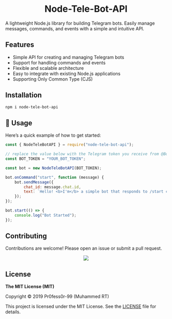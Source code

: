 <h1 align="center">Node-Tele-Bot-API</h1>

A lightweight Node.js library for building Telegram bots. Easily manage messages, commands, and events with a simple and intuitive API.

## Features

- Simple API for creating and managing Telegram bots
- Support for handling commands and events
- Flexible and scalable architecture
- Easy to integrate with existing Node.js applications
- Supporting Only Common Type (CJS)

## Installation

```sh
npm i node-tele-bot-api
```

## 🚀 Usage

Here’s a quick example of how to get started:

```js
const { NodeTeleBotAPI } = require("node-tele-bot-api");

// replace the value below with the Telegram token you receive from @BotFather
const BOT_TOKEN = "YOUR_BOT_TOKEN";

const bot = new NodeTeleBotAPI(BOT_TOKEN);

bot.onCommand("start", function (message) {
    bot.sendMessage({
        chat_id: message.chat.id,
        text: `Hello! <b>I'm</b> a simple bot that responds to /start command with a greeting message.`
    });
});

bot.start(() => {
    console.log("Bot Started");
});
```

## Contributing

Contributions are welcome! Please open an issue or submit a pull request.

<p align="center">
  <a href="https://github.com/pr0fess0r-99/node-tele-bot-api/graphs/contributors">
    <img src="https://contrib.rocks/image?repo=pr0fess0r-99/node-tele-bot-api" />
  </a>
</p>

## License

**The MIT License (MIT)**

Copyright © 2019 Pr0fess0r-99 (Muhammed RT)

This project is licensed under the MIT License. See the [LICENSE](https://github.com/PR0FESS0R-99/node-tele-bot-api/blob/main/LICENSE) file for details.